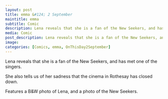 ```yaml
---
layout: post
title: emma &#124; 2 September
maintitle: emma
subtitle: Comic
description: Lena reveals that she is a fan of the New Seekers, and has met one of the singers.
media: Comic
post_description: Lena reveals that she is a fan of the New Seekers, and has met one of the singers.
image:
categories: [Comics, emma, OnThisDay2September]
---
```


Lena reveals that she is a fan of the New Seekers, and has met one of the singers.

She also tells us of her sadness that the cinema in Rothesay has closed down.

Features a B&W photo of Lena, and a photo of the New Seekers.
